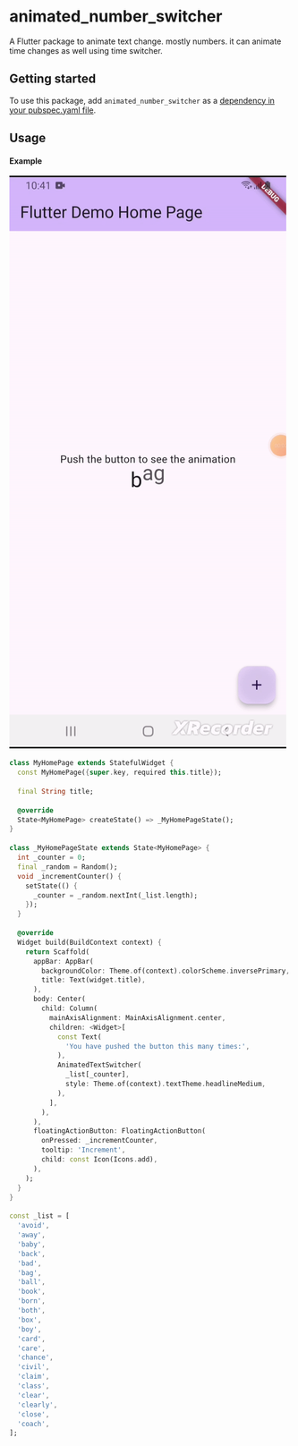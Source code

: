 # animated_number_switcher

A Flutter package to animate text change. mostly numbers. it can animate time changes as well using time switcher.

## Getting started

To use this package, add `animated_number_switcher` as a [dependency in your pubspec.yaml file](https://flutter.dev/platform-plugins/).

## Usage

#### Example 


![Demo](screenshots/demo.gif)

```dart
class MyHomePage extends StatefulWidget {
  const MyHomePage({super.key, required this.title});

  final String title;

  @override
  State<MyHomePage> createState() => _MyHomePageState();
}

class _MyHomePageState extends State<MyHomePage> {
  int _counter = 0;
  final _random = Random();
  void _incrementCounter() {
    setState(() {
      _counter = _random.nextInt(_list.length);
    });
  }

  @override
  Widget build(BuildContext context) {
    return Scaffold(
      appBar: AppBar(
        backgroundColor: Theme.of(context).colorScheme.inversePrimary,
        title: Text(widget.title),
      ),
      body: Center(
        child: Column(
          mainAxisAlignment: MainAxisAlignment.center,
          children: <Widget>[
            const Text(
              'You have pushed the button this many times:',
            ),
            AnimatedTextSwitcher(
              _list[_counter],
              style: Theme.of(context).textTheme.headlineMedium,
            ),
          ],
        ),
      ),
      floatingActionButton: FloatingActionButton(
        onPressed: _incrementCounter,
        tooltip: 'Increment',
        child: const Icon(Icons.add),
      ),
    );
  }
}

const _list = [
  'avoid',
  'away',
  'baby',
  'back',
  'bad',
  'bag',
  'ball',
  'book',
  'born',
  'both',
  'box',
  'boy',
  'card',
  'care',
  'chance',
  'civil',
  'claim',
  'class',
  'clear',
  'clearly',
  'close',
  'coach',
];



```